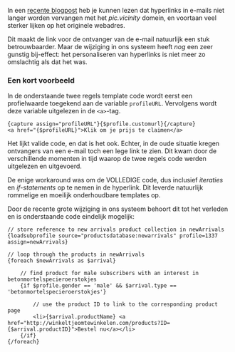 In een [recente
blogpost](https://www.copernica.com/nl/blog/nieuwe-tracking-links) heb
je kunnen lezen dat hyperlinks in e-mails niet langer worden vervangen
met het *pic.vicinity* domein, en voortaan veel sterker lijken op het
originele webadres.

Dit maakt de link voor de ontvanger van de e-mail natuurlijk een stuk
betrouwbaarder. Maar de wijziging in ons systeem heeft *nog* een zeer
gunstig bij-effect: het personaliseren van hyperlinks is niet meer zo
omslachtig als dat het was.

### Een kort voorbeeld

In de onderstaande twee regels template code wordt eerst een
profielwaarde toegekend aan de variable `profileURL`. Vervolgens wordt
deze variable uitgelezen in de `<a>`-tag.

    {capture assign="profileURL"}{$profile.customurl}{/capture}
    <a href="{$profileURL}">Klik om je prijs te claimen</a>

Het lijkt valide code, en dat is het ook. Echter, in de oude situatie
kregen ontvangers van een e-mail toch een lege link te zien. Dit kwam
door de verschillende momenten in tijd waarop de twee regels code werden
uitgelezen en uitgevoerd.

De enige workaround was om de VOLLEDIGE code, dus inclusief *iteraties*
en *if-statements* op te nemen in de hyperlink. Dit leverde natuurlijk
rommelige en moeilijk onderhoudbare templates op.

Door de recente grote wijziging in ons systeem behoort dit tot het
verleden en is onderstaande code eindelijk mogelijk:

    // store reference to new arrivals product collection in newArrivals
    {loadsubprofile source="productsdatabase:newarrivals" profile=1337 assign=newArrivals}

    // loop through the products in newArrivals
    {foreach $newArrivals as $arrival} 

        // find product for male subscribers with an interest in betonmortelspecieroerstokjes 
        {if $profile.gender == 'male' && $arrival.type == 'betonmortelspecieroerstokjes'}

            // use the product ID to link to the corresponding product page
            <li>{$arrival.productName} <a href="http://winkeltjeomtewinkelen.com/products?ID={$arrival.productID}">Bestel nu</a></li>
        {/if}
    {/foreach}
